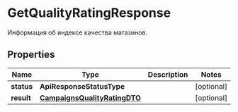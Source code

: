

# GetQualityRatingResponse

Информация об индексе качества магазинов.

## Properties

| Name | Type | Description | Notes |
|------------ | ------------- | ------------- | -------------|
|**status** | **ApiResponseStatusType** |  |  [optional] |
|**result** | [**CampaignsQualityRatingDTO**](CampaignsQualityRatingDTO.md) |  |  [optional] |



